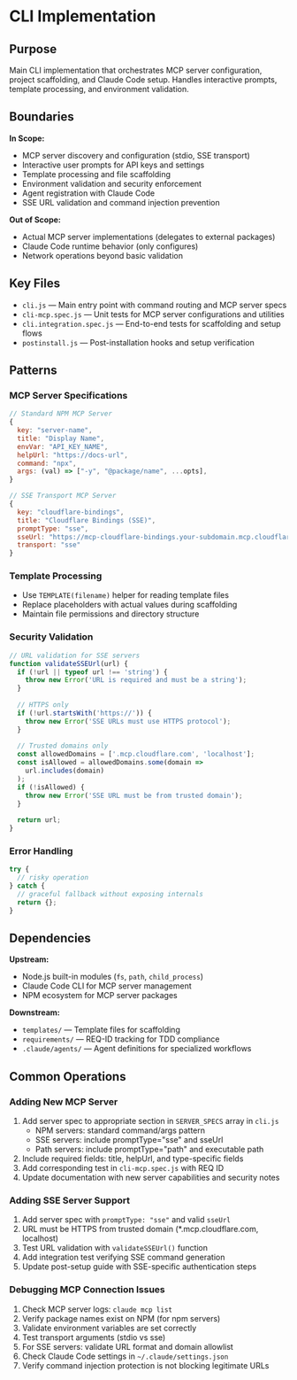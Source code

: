 # CLI Implementation

## Purpose
Main CLI implementation that orchestrates MCP server configuration, project scaffolding, and Claude Code setup. Handles interactive prompts, template processing, and environment validation.

## Boundaries
**In Scope:**
- MCP server discovery and configuration (stdio, SSE transport)
- Interactive user prompts for API keys and settings
- Template processing and file scaffolding
- Environment validation and security enforcement
- Agent registration with Claude Code
- SSE URL validation and command injection prevention

**Out of Scope:**
- Actual MCP server implementations (delegates to external packages)
- Claude Code runtime behavior (only configures)
- Network operations beyond basic validation

## Key Files
- `cli.js` — Main entry point with command routing and MCP server specs
- `cli-mcp.spec.js` — Unit tests for MCP server configurations and utilities
- `cli.integration.spec.js` — End-to-end tests for scaffolding and setup flows
- `postinstall.js` — Post-installation hooks and setup verification

## Patterns

### MCP Server Specifications
```javascript
// Standard NPM MCP Server
{
  key: "server-name",
  title: "Display Name", 
  envVar: "API_KEY_NAME",
  helpUrl: "https://docs-url",
  command: "npx",
  args: (val) => ["-y", "@package/name", ...opts],
}

// SSE Transport MCP Server  
{
  key: "cloudflare-bindings",
  title: "Cloudflare Bindings (SSE)",
  promptType: "sse",
  sseUrl: "https://mcp-cloudflare-bindings.your-subdomain.mcp.cloudflare.com",
  transport: "sse"
}
```

### Template Processing
- Use `TEMPLATE(filename)` helper for reading template files
- Replace placeholders with actual values during scaffolding
- Maintain file permissions and directory structure

### Security Validation
```javascript
// URL validation for SSE servers
function validateSSEUrl(url) {
  if (!url || typeof url !== 'string') {
    throw new Error('URL is required and must be a string');
  }
  
  // HTTPS only
  if (!url.startsWith('https://')) {
    throw new Error('SSE URLs must use HTTPS protocol');
  }
  
  // Trusted domains only
  const allowedDomains = ['.mcp.cloudflare.com', 'localhost'];
  const isAllowed = allowedDomains.some(domain => 
    url.includes(domain)
  );
  if (!isAllowed) {
    throw new Error('SSE URL must be from trusted domain');
  }
  
  return url;
}
```

### Error Handling
```javascript
try {
  // risky operation
} catch {
  // graceful fallback without exposing internals
  return {};
}
```

## Dependencies
**Upstream:**
- Node.js built-in modules (`fs`, `path`, `child_process`)
- Claude Code CLI for MCP server management
- NPM ecosystem for MCP server packages

**Downstream:**
- `templates/` — Template files for scaffolding
- `requirements/` — REQ-ID tracking for TDD compliance
- `.claude/agents/` — Agent definitions for specialized workflows

## Common Operations

### Adding New MCP Server
1. Add server spec to appropriate section in `SERVER_SPECS` array in `cli.js`
   - NPM servers: standard command/args pattern
   - SSE servers: include promptType="sse" and sseUrl
   - Path servers: include promptType="path" and executable path
2. Include required fields: title, helpUrl, and type-specific fields
3. Add corresponding test in `cli-mcp.spec.js` with REQ ID
4. Update documentation with new server capabilities and security notes

### Adding SSE Server Support
1. Add server spec with `promptType: "sse"` and valid `sseUrl`
2. URL must be HTTPS from trusted domain (*.mcp.cloudflare.com, localhost)
3. Test URL validation with `validateSSEUrl()` function
4. Add integration test verifying SSE command generation
5. Update post-setup guide with SSE-specific authentication steps

### Debugging MCP Connection Issues
1. Check MCP server logs: `claude mcp list`
2. Verify package names exist on NPM (for npm servers)
3. Validate environment variables are set correctly
4. Test transport arguments (stdio vs sse)
5. For SSE servers: validate URL format and domain allowlist
6. Check Claude Code settings in `~/.claude/settings.json`
7. Verify command injection protection is not blocking legitimate URLs